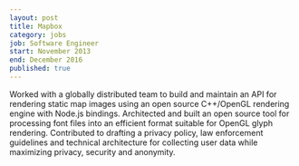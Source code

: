 ```yaml
---
layout: post
title: Mapbox
category: jobs
job: Software Engineer
start: November 2013
end: December 2016
published: true
---
```


Worked with a globally distributed team to build and maintain an API for rendering static map images using an open source C++/OpenGL rendering engine with Node.js bindings. Architected and built an open source tool for processing font files into an efficient format suitable for OpenGL glyph rendering. Contributed to drafting a privacy policy, law enforcement guidelines and technical architecture for collecting user data while maximizing privacy, security and anonymity.
